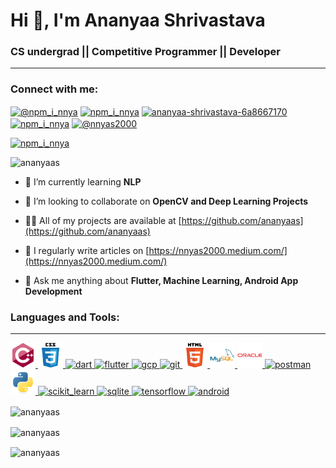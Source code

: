 <h1 align="left">Hi 👋, I'm Ananyaa Shrivastava</h1>
<h3 align="left">CS undergrad || Competitive Programmer || Developer </h3>

--- 

<h3 align="left">Connect with me:</h3>

<p align="left">
<a href="https://dev.to/@npm_i_nnya" target="blank"><img align="center" src="https://cdn.jsdelivr.net/npm/simple-icons@3.0.1/icons/dev-dot-to.svg" alt="@npm_i_nnya" height="30" width="40" /></a>
<a href="https://twitter.com/npm_i_nnya" target="blank"><img align="center" src="https://raw.githubusercontent.com/rahuldkjain/github-profile-readme-generator/master/src/images/icons/Social/twitter.svg" alt="npm_i_nnya" height="30" width="40" /></a>
<a href="https://linkedin.com/in/ananyaa-shrivastava-6a8667170" target="blank"><img align="center" src="https://raw.githubusercontent.com/rahuldkjain/github-profile-readme-generator/master/src/images/icons/Social/linked-in-alt.svg" alt="ananyaa-shrivastava-6a8667170" height="30" width="40" /></a>
<a href="https://instagram.com/npm_i_nnya" target="blank"><img align="center" src="https://raw.githubusercontent.com/rahuldkjain/github-profile-readme-generator/master/src/images/icons/Social/instagram.svg" alt="npm_i_nnya" height="30" width="40" /></a>
<a href="https://medium.com/@nnyas2000" target="blank"><img align="center" src="https://raw.githubusercontent.com/rahuldkjain/github-profile-readme-generator/master/src/images/icons/Social/medium.svg" alt="@nnyas2000" height="30" width="40" /></a>
</p>


<!-- <p align="left"> <img src="https://komarev.com/ghpvc/?username=ananya0504&label=Profile%20views&color=0e75b6&style=flat" alt="ananya0504" /> </p> -->

<p align="left"> <a href="https://twitter.com/npm_i_nnya" target="blank"><img src="https://img.shields.io/twitter/follow/npm_i_nnya?logo=twitter&style=for-the-badge" alt="npm_i_nnya" /></a> </p>

<p align="left"> 

  <!---[![Welcome to my profile](https://img.shields.io/badge/Hello,Programmer!-Welcome-blue.svg?style=flat&logo=github)](https://github.com/LeanIn-BV)
  [![Open Source Love](https://badges.frapsoft.com/os/v2/open-source.svg?v=103)](https://github.com/LeanIn-BV/HacktoberFest2021)-->
  <img src="https://komarev.com/ghpvc/?username=ananyaas&label=Profile%20views&color=129e00&style=plastic" alt="ananyaas" />

</p>

<!---<img align="right" alt="Coding" width="400" src="https://res.cloudinary.com/practicaldev/image/fetch/s--2bZIjPGC--/c_limit%2Cf_auto%2Cfl_progressive%2Cq_66%2Cw_880/https://dev-to-uploads.s3.amazonaws.com/i/d4tvukbt5mra37cvwklk.gif">--->


<!---- 🔭 I’m currently working on - **Movie Review Analysis and InsightRX project at BFHL**--->

- 🌱 I’m currently learning **NLP**

- 👯 I’m looking to collaborate on **OpenCV and Deep Learning Projects**

- 👨‍💻 All of my projects are available at [https://github.com/ananyaas](https://github.com/ananyaas)

- 📝 I regularly write articles on [https://nnyas2000.medium.com/](https://nnyas2000.medium.com/)

- 💬 Ask me anything about **Flutter, Machine Learning, Android App Development**

<!--- ⚡ Fun fact **Dark chocolates >>>>>>**-->

<!-- ### Blogs posts -->
<!-- BLOG-POST-LIST:START -->
<!-- BLOG-POST-LIST:END -->

<h3 align="left">Languages and Tools:</h3>

---

<p align="left"> <a href="https://www.w3schools.com/cpp/" target="_blank"> <img src="https://raw.githubusercontent.com/devicons/devicon/master/icons/cplusplus/cplusplus-original.svg" alt="cplusplus" width="40" height="40"/> </a> <a href="https://www.w3schools.com/css/" target="_blank"> <img src="https://raw.githubusercontent.com/devicons/devicon/master/icons/css3/css3-original-wordmark.svg" alt="css3" width="40" height="40"/> </a> <a href="https://dart.dev" target="_blank"> <img src="https://www.vectorlogo.zone/logos/dartlang/dartlang-icon.svg" alt="dart" width="40" height="40"/> </a> <a href="https://flutter.dev" target="_blank"> <img src="https://www.vectorlogo.zone/logos/flutterio/flutterio-icon.svg" alt="flutter" width="40" height="40"/> </a> <a href="https://cloud.google.com" target="_blank"> <img src="https://www.vectorlogo.zone/logos/google_cloud/google_cloud-icon.svg" alt="gcp" width="40" height="40"/> </a> <a href="https://git-scm.com/" target="_blank"> <img src="https://www.vectorlogo.zone/logos/git-scm/git-scm-icon.svg" alt="git" width="40" height="40"/> </a> <a href="https://www.w3.org/html/" target="_blank"> <img src="https://raw.githubusercontent.com/devicons/devicon/master/icons/html5/html5-original-wordmark.svg" alt="html5" width="40" height="40"/> </a> <a href="https://www.mysql.com/" target="_blank"> <img src="https://raw.githubusercontent.com/devicons/devicon/master/icons/mysql/mysql-original-wordmark.svg" alt="mysql" width="40" height="40"/> </a> <a href="https://www.oracle.com/" target="_blank"> <img src="https://raw.githubusercontent.com/devicons/devicon/master/icons/oracle/oracle-original.svg" alt="oracle" width="40" height="40"/> </a><a href="https://postman.com" target="_blank"> <img src="https://www.vectorlogo.zone/logos/getpostman/getpostman-icon.svg" alt="postman" width="40" height="40"/> </a> <a href="https://www.python.org" target="_blank"> <img src="https://raw.githubusercontent.com/devicons/devicon/master/icons/python/python-original.svg" alt="python" width="40" height="40"/> </a> <a href="https://scikit-learn.org/" target="_blank"> <img src="https://upload.wikimedia.org/wikipedia/commons/0/05/Scikit_learn_logo_small.svg" alt="scikit_learn" width="40" height="40"/> </a> <a href="https://www.sqlite.org/" target="_blank"> <img src="https://www.vectorlogo.zone/logos/sqlite/sqlite-icon.svg" alt="sqlite" width="40" height="40"/> </a> <a href="https://www.tensorflow.org" target="_blank"> <img src="https://www.vectorlogo.zone/logos/tensorflow/tensorflow-icon.svg" alt="tensorflow" width="40" height="40"/> </a> <a href="https://docs.opencv.org/" target="_blank"> <imgsrc="https://www.vectorlogo.zone/logos/opencv/opencv-icon.svg" alt="opencv" width="40" height="40"/> </a> <a href="https://developer.android.com/" target="_blank"> <img src="https://www.vectorlogo.zone/logos/android/android-icon.svg" alt="android" width="40" height="40"/> </a>   </p>



<p><img align="center" src="https://github-readme-stats.vercel.app/api?username=ananyaas&show_icons=true&locale=en" alt="ananyaas" /></p>

<p><img align="center" src="https://github-readme-stats.vercel.app/api/top-langs?username=ananyaas&show_icons=true&locale=en&layout=compact" alt="ananyaas" /></p>

<p><img align="center" src="https://github-readme-streak-stats.herokuapp.com/?user=ananyaas&" alt="ananyaas" /></p>

